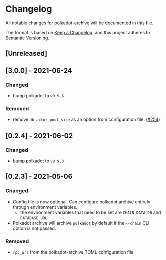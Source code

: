 # Changelog

All notable changes for polkadot-archive will be documented in this file.

The format is based on [Keep a Changelog](https://keepachangelog.com/en/1.0.0/),
and this project adheres to [Semantic Versioning](https://semver.org/spec/v2.0.0.html).

## [Unreleased]

## [3.0.0] - 2021-06-24
### Changed
- bump polkadot to `v0.9.6`

### Removed
- remove `db_actor_pool_size` as an option from configuration file. ([#254](https://github.com/paritytech/substrate-archive/commit/36d955d379b1fdfb0ff063dce394d8a4d6430323))

## [0.2.4] - 2021-06-02
### Changed
- bump polkadot to `v0.9.3`

## [0.2.3] - 2021-05-06
### Changed
- Config file is now optional. Can configure polkadot archive entirely through environment variables.
  - the environment variables that need to be set are `CHAIN_DATA_DB` and `DATABASE_URL`.
- Polkadot archive will archive `polkadot` by default if the `--chain` CLI option is not passed.

### Removed
- `rpc_url` from the polkadot-archive TOML configuration file


